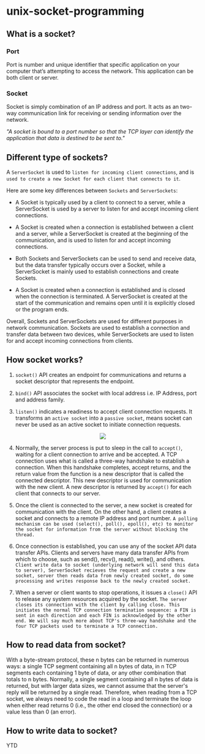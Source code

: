 # unix-socket-programming

## What is a socket?

### Port
Port is number and unique identifier that specific application on your computer that’s attempting to access the network. This application can be both client or server.

### Socket
Socket is simply combination of an IP address and port. It acts as an two-way communication link for receiving or sending information over the network.

_"A socket is bound to a port number so that the TCP layer can identify the application that data is destined to be sent to."_

## Different type of sockets?
A `ServerSocket` is used to `listen for incoming client connections`, and is `used to create a new Socket for each client that connects to it`.

Here are some key differences between `Sockets` and `ServerSockets`:

* A Socket is typically used by a client to connect to a server, while a ServerSocket is used by a server to listen for and accept incoming client connections.

* A Socket is created when a connection is established between a client and a server, while a ServerSocket is created at the beginning of the communication, and is used to listen for and accept incoming connections.

* Both Sockets and ServerSockets can be used to send and receive data, but the data transfer typically occurs over a Socket, while a ServerSocket is mainly used to establish connections and create Sockets.

* A Socket is created when a connection is established and is closed when the connection is terminated. A ServerSocket is created at the start of the communication and remains open until it is explicitly closed or the program ends.

Overall, Sockets and ServerSockets are used for different purposes in network communication. Sockets are used to establish a connection and transfer data between two devices, while ServerSockets are used to listen for and accept incoming connections from clients.

## How socket works?

1. `socket()` API creates an endpoint for communications and returns a socket descriptor that represents the endpoint.

2. `bind()` API associates the socket with local address i.e. IP Address, port and address family.

3. `listen()` indicates a readiness to accept client connection requests. It transforms an `active socket` into a `passive socket`, means socket can never be used as an active socket to initiate connection requests.

<p align="center">
  <img src="https://www.ibm.com/docs/en/ssw_ibm_i_73/gifs/rxab6500.gif" />
</p>

4. Normally, the server process is put to sleep in the call to `accept()`, waiting for a client connection to arrive and be accepted. A TCP connection uses what is called a three-way handshake to establish a connection. When this handshake completes, accept returns, and the return value from the function is a new descriptor that is called the connected descriptor. This new descriptor is used for communication with the new client. A new descriptor is returned by `accept()` for each client that connects to our server.

4. Once the client is connected to the server, a new socket is created for communication with the client. On the other hand, a client creates a socket and connects to a remote IP address and port number. `A polling mechanism can be used (select(), poll(), epoll(), etc) to monitor the socket for information from the server without blocking the thread.`

5. Once connection is established, you can use any of the socket API data transfer APIs. Clients and servers have many data transfer APIs from which to choose, such as send(), recv(), read(), write(), and others. `Client write data to socket (underlying network will send this data to server), ServerSocket recieves the request and create a new socket, server then reads data from newly created socket, do some processing and writes response back to the newly created socket.`

6. When a server or client wants to stop operations, it issues a `close()` API to release any system resources acquired by the socket. `The server closes its connection with the client by calling close. This initiates the normal TCP connection termination sequence: a FIN is sent in each direction and each FIN is acknowledged by the other end. We will say much more about TCP's three-way handshake and the four TCP packets used to terminate a TCP connection.`

## How to read data from socket?

With a byte-stream protocol, these n bytes can be returned in numerous ways: a single TCP segment containing all n bytes of data, in n TCP segments each containing 1 byte of data, or any other combination that totals to n bytes. Normally, a single segment containing all n bytes of data is returned, but with larger data sizes, we cannot assume that the server's reply will be returned by a single read. Therefore, when reading from a TCP socket, we always need to code the read in a loop and terminate the loop when either read returns 0 (i.e., the other end closed the connection) or a value less than 0 (an error).

## How to write data to socket?
YTD
